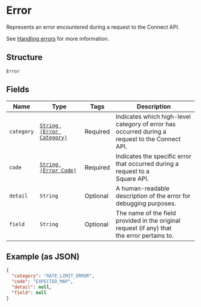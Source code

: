 
# Error

Represents an error encountered during a request to the Connect API.

See [Handling errors](https://developer.squareup.com/docs/build-basics/handling-errors) for more information.

## Structure

`Error`

## Fields

| Name | Type | Tags | Description |
|  --- | --- | --- | --- |
| `category` | [`String (Error Category)`](../../doc/models/error-category.md) | Required | Indicates which high-level category of error has occurred during a<br>request to the Connect API. |
| `code` | [`String (Error Code)`](../../doc/models/error-code.md) | Required | Indicates the specific error that occurred during a request to a<br>Square API. |
| `detail` | `String` | Optional | A human-readable description of the error for debugging purposes. |
| `field` | `String` | Optional | The name of the field provided in the original request (if any) that<br>the error pertains to. |

## Example (as JSON)

```json
{
  "category": "RATE_LIMIT_ERROR",
  "code": "EXPECTED_MAP",
  "detail": null,
  "field": null
}
```

